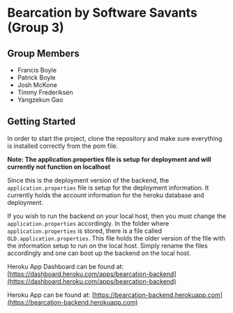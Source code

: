 # Bearcation by Software Savants (Group 3)

## Group Members 
- Francis Boyle
- Patrick Boyle
- Josh McKone
- Timmy Frederiksen
- Yangzekun Gao

## Getting Started

In order to start the project, clone the repository and make sure everything is installed correctly from the pom file.

**Note: The application.properties file is setup for deployment and will currently not function on localhost**

Since this is the deployment version of the backend, the `application.properties` file is setup for the deployment information. It currently holds the account information for the heroku database and deployment.

If you wish to run the backend on your local host, then you must change the `application.properties` accordingly. In the folder where `application.properties` is stored, there is a file called `OLD.application.properties`. This file holds the older version of the file with the information setup to run on the local host. Simply rename the files accordingly and one can boot up the backend on the local host.

Heroku App Dashboard can be found at: [https://dashboard.heroku.com/apps/bearcation-backend](https://dashboard.heroku.com/apps/bearcation-backend)

Heroku App can be found at: [https://bearcation-backend.herokuapp.com](https://bearcation-backend.herokuapp.com)
